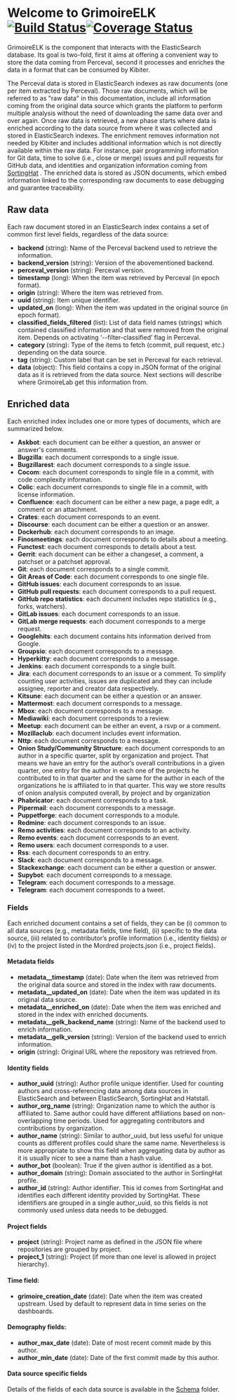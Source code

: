 # Welcome to GrimoireELK [![Build Status](https://travis-ci.org/chaoss/grimoirelab-elk.svg?branch=master)](https://travis-ci.org/chaoss/grimoirelab-elk)[![Coverage Status](https://coveralls.io/repos/github/chaoss/grimoirelab-elk/badge.svg?branch=master)](https://coveralls.io/github/chaoss/grimoirelab-elk?branch=master)

GrimoireELK is the component that interacts with the ElasticSearch database. Its goal is two-fold, first it aims at offering a convenient
way to store the data coming from Perceval, second it processes and enriches the data in a format that can be consumed by Kibiter.

The Perceval data is stored in ElasticSearch indexes as raw documents (one per item extracted by Perceval). Those raw documents, which will be referred to as "raw data" in
this documentation, include all information coming from the original data source which grants the platform to perform multiple analysis without the need of downloading the
same data over and over again. Once raw data is retrieved, a new phase starts where data is enriched according to the data source from where it was collected and stored
in ElasticSearch indexes. The enrichment removes information not needed by Kibiter and includes additional information which is not directly available within the raw data.
For instance, pair programming information for Git data, time to solve (i.e., close or merge) issues and pull requests for GitHub data, and identities and organization
information coming from [SortingHat](https://github.com/chaoss/grimoirelab-sortinghat) . The enriched data is stored as JSON documents, which embed information linked to
the corresponding raw documents to ease debugging and guarantee traceability.

## Raw data

Each raw document stored in an ElasticSearch index contains a set of common first level fields, regardless of the data source:
- **backend** (string): Name of the Perceval backend used to retrieve the information.
- **backend_version** (string): Version of the abovementioned backend.
- **perceval_version** (string): Perceval version.
- **timestamp** (long): When the item was retrieved by Perceval (in epoch format).
- **origin** (string): Where the item was retrieved from.
- **uuid** (string): Item unique identifier.
- **updated_on** (long): When the item was updated in the original source (in epoch format).
- **classified_fields_filtered** (list): List of data field names (strings) which  contained classified information and that were removed from the original item. Depends on activating ‘--filter-classified’ flag in Perceval.
- **category** (string): Type of the items to fetch (commit, pull request, etc.) depending on the data source.
- **tag** (string): Custom label that can be set in Perceval for each retrieval.
- **data** (object): This field contains a copy in JSON format of the original data as it is retrieved from the data source. Next sections will describe where GrimoireLab get this information from.

## Enriched data

Each enriched index includes one or more types of documents, which are summarized below.

- **Askbot**: each document can be either a question, an answer or answer's comments.
- **Bugzilla**: each document corresponds to a single issue.
- **Bugzillarest**: each document corresponds to a single issue.
- **Cocom**: each document corresponds to single file in a commit, with code complexity information.
- **Colic**: each document corresponds to single file in a commit, with license information.
- **Confluence**: each document can be either a new page, a page edit, a comment or an attachment.
- **Crates**: each document corresponds to an event.
- **Discourse**: each document can be either a question or an answer.
- **Dockerhub**: each document corresponds to an image.
- **Finosmeetings**: each document corresponds to details about a meeting.
- **Functest**: each document corresponds to details about a test.
- **Gerrit**: each document can be either a changeset, a comment, a patchset or a patchset approval.
- **Git**: each document corresponds to a single commit.
- **Git Areas of Code**: each document corresponds to one single file.
- **GitHub issues**: each document corresponds to an issue.
- **GitHub pull requests**: each document corresponds to a pull request.
- **GitHub repo statistics**: each document includes repo statistics (e.g., forks, watchers).
- **GitLab issues**: each document corresponds to an issue.
- **GitLab merge requests**: each document corresponds to a merge request.
- **Googlehits**: each document contains hits information derived from Google.
- **Groupsio**: each document corresponds to a message.
- **Hyperkitty**: each document corresponds to a message.
- **Jenkins**: each document corresponds to a single built.
- **Jira**: each document corresponds to an issue or a comment. To simplify counting user activities, issues are duplicated and they can include assignee, reporter and creator data respectively.
- **Kitsune**: each document can be either a question or an answer.
- **Mattermost**: each document corresponds to a message.
- **Mbox**: each document corresponds to a message.
- **Mediawiki**: each document corresponds to a review.
- **Meetup**: each document can be either an event, a rsvp or a comment.
- **Mozillaclub**: each document includes event information.
- **Nttp**: each document corresponds to a message.
- **Onion Study/Community Structure**: each document corresponds to an author in a specific quarter, split by organization and project. That means we have an entry for the author’s overall contributions in a given quarter, one entry for the author in each one of the projects he contributed to in that quarter and the same for the author in each of the organizations he is affiliated to in that quarter. This way we store results of onion analysis computed overall, by project and by organization
- **Phabricator**: each document corresponds to a task.
- **Pipermail**: each document corresponds to a message.
- **Puppetforge**: each document corresponds to a module.
- **Redmine**: each document corresponds to an issue.
- **Remo activities**: each document corresponds to an activity.
- **Remo events**: each document corresponds to an event.
- **Remo users**: each document corresponds to a user.
- **Rss**: each document corresponds to an entry.
- **Slack**: each document corresponds to a message.
- **Stackexchange**: each document can be either a question or answer.
- **Supybot**: each document corresponds to a message.
- **Telegram**: each document corresponds to a message.
- **Telegram**: each document corresponds to a tweet.

### Fields
Each enriched document contains a set of fields, they can be (i) common to all data sources (e.g., metadata fields, time field), (ii) specific to the data source, (iii) related to contributor’s
profile information (i.e., identity fields) or (iv) to the project listed in the Mordred projects.json (i.e., project fields).

#### Metadata fields
- **metadata__timestamp** (date): Date when the item was retrieved from the original data source and stored in the index with raw documents.
- **metadata__updated_on** (date): Date when the item was updated in its original data source.
- **metadata__enriched_on** (date): Date when the item was enriched and stored in the index with enriched documents.
- **metadata__gelk_backend_name** (string): Name of the backend used to enrich information.
- **metadata__gelk_version** (string): Version of the backend used to enrich information.
- **origin** (string): Original URL where the repository was retrieved from.

#### Identity fields
- **author_uuid** (string): Author profile unique identifier. Used for counting authors and cross-referencing data among data sources in ElasticSearch and between ElasticSearch, SortingHat and Hatstall.
- **author_org_name** (string): Organization name to which the author is affiliated to. Same author could have different affiliations based on non-overlapping time periods. Used for aggregating contributors and contributions by organization.
- **author_name** (string): Similar to author_uuid, but less useful for unique counts as different profiles could share the same name. Nevertheless is more appropriate to show this field when aggregating data by author as it is usually nicer to see a name than a hash value.
- **author_bot** (boolean): True if the given author is identified as a bot.
- **author_domain** (string): Domain associated to the author in SortingHat profile.
- **author_id** (string): Author identifier. This id comes from SortingHat and identifies each different identity provided by SortingHat. These identifiers are grouped in a single author_uuid, so this fields is not commonly used unless data needs to be debugged.

#### Project fields
- **project** (string): Project name as defined in the JSON file where repositories are grouped by project.
- **project_1** (string): Project (if more than one level is allowed in project hierarchy).

#### Time field:
- **grimoire_creation_date** (date): Date when the item was created upstream. Used by default to represent data in time series on the dashboards.

#### Demography fields:
- **author_max_date** (date): Date of most recent commit made by this author.
- **author_min_date** (date): Date of the first commit made by this author.

#### Data source specific fields
Details of the fields of each data source is available in the [Schema](https://github.com/chaoss/grimoirelab-elk/tree/master/schema) folder.
